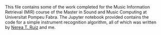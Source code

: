 This file contains some of the work completed for the Music Information Retrieval (MIR) course of the Master in Sound and Music Computing at Universitat Pompeu Fabra. The Jupyter notebook provided contains the code for a simple instrument recognition algorithm, all of which was written by [Nerea T. Ruiz](https://github.com/nereatr) and me.
